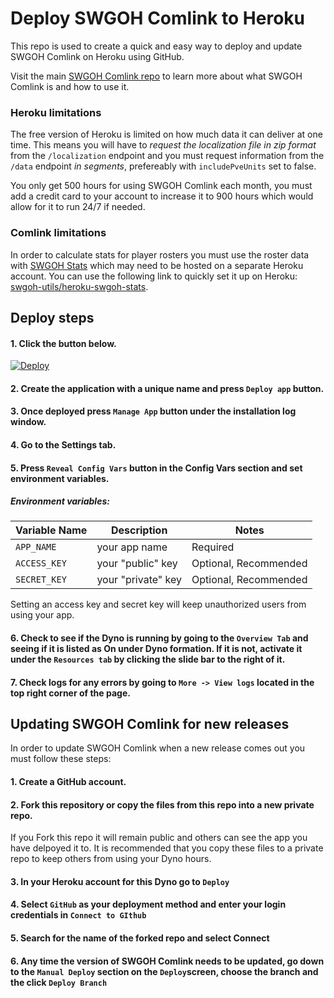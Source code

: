 # Deploy SWGOH Comlink to Heroku
This repo is used to create a quick and easy way to deploy and update SWGOH Comlink on Heroku using GitHub.

Visit the main [SWGOH Comlink repo](https://github.com/swgoh-utils/swgoh-comlink) to learn more about what SWGOH Comlink is and how to use it.

### Heroku limitations
The free version of Heroku is limited on how much data it can deliver at one time. This means you will have to _request the localization file in zip format_ from the `/localization` endpoint and you must request information from the `/data` endpoint _in segments_, prefereably with `includePveUnits` set to false.

You only get 500 hours for using SWGOH Comlink each month, you must add a credit card to your account to increase it to 900 hours which would allow for it to run 24/7 if needed.

### Comlink limitations
In order to calculate stats for player rosters you must use the roster data with [SWGOH Stats](https://gitlab.com/swgoh-tools/swgoh-stats) which may need to be hosted on a separate Heroku account. You can use the following link to quickly set it up on Heroku: [swgoh-utils/heroku-swgoh-stats](https://github.com/swgoh-utils/heroku-swgoh-stats).


## Deploy steps
#### 1. Click the button below.
[![Deploy](https://www.herokucdn.com/deploy/button.svg)](https://dashboard.heroku.com/new?button-url=https%3A%2F%2Fgithub.com%2Fswgoh-utils%2Fheroku-swgoh-comlink&template=https%3A%2F%2Fgithub.com%2Fswgoh-utils%2Fheroku-swgoh-comlink)

#### 2. Create the application with a unique name and press `Deploy app` button.

#### 3. Once deployed press `Manage App` button under the installation log window.

#### 4. Go to the Settings tab.

#### 5. Press `Reveal Config Vars` button in the Config Vars section and set environment variables.

##### Environment variables:

|Variable Name| Description                             | Notes |
|-------------|-----------------------------------------|------ |
|`APP_NAME` | your app name                 | Required|
|`ACCESS_KEY`| your "public" key | Optional, Recommended |
|`SECRET_KEY` | your "private" key | Optional, Recommended |

Setting an access key and secret key will keep unauthorized users from using your app.

#### 6. Check to see if the Dyno is running by going to the `Overview Tab` and seeing if it is listed as On under Dyno formation. If it is not, activate it under the `Resources tab` by clicking the slide bar to the right of it.

#### 7. Check logs for any errors by going to `More -> View logs` located in the top right corner of the page.


## Updating SWGOH Comlink for new releases
In order to update SWGOH Comlink when a new release comes out you must follow these steps:

#### 1. Create a GitHub account.

#### 2. Fork this repository or copy the files from this repo into a new private repo.
If you Fork this repo it will remain public and others can see the app you have delpoyed it to. It is recommended that you copy these files to a private repo to keep others from using your Dyno hours.

#### 3. In your Heroku account for this Dyno go to `Deploy`

#### 4. Select `GitHub` as your deployment method and enter your login credentials in `Connect to GIthub`

#### 5. Search for the name of the forked repo and select Connect

#### 6. Any time the version of SWGOH Comlink needs to be updated, go down to the `Manual Deploy` section on the `Deploy`screen, choose the branch and the click `Deploy Branch`
